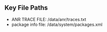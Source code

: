 ## Key File Paths


- ANR TRACE FILE: /data/anr/traces.txt
- package info file: /data/system/packages.xml